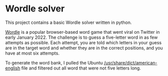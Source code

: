 # Wordle solver

This project contains a basic Wordle solver written in python.


[Wordle](https://www.powerlanguage.co.uk/wordle/) is a popular browser-based word game that went viral on Twitter in early January 2022. The challenge is to guess a five-letter word in as few attempts as possible. Each attempt, you are told which letters in your guess are in the target word and whether they are in the correct positions, and you have at most six attempts.

To generate the word bank, I pulled the Ubuntu [/usr/share/dict/american-english](http://manpages.ubuntu.com/manpages/bionic/man5/american-english.5.html) file and filtered out all word that were not five letters long.

